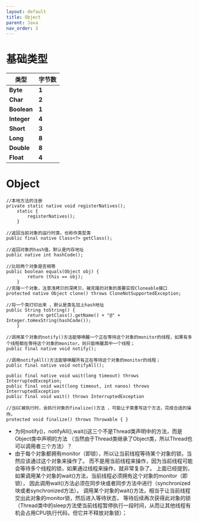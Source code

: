 ```yaml
---
layout: default
title: Object
parent: Java
nav_order: 3
---
```


# 基础类型

| **类型**      | **字节数** |
|-------------|---------|
| **Byte**    | **1**   |
| **Char**    | **2**   |
| **Boolean** | **1**   |
| **Integer** | **4**   |
| **Short**   | **3**   |
| **Long**    | **8**   |
| **Double**  | **8**   |
| **Float**   | **4**   |

# Object

```text
//本地方法的注册
private static native void registerNatives();
    static {
        registerNatives();
    }
    
//返回当前对象的运行时类，也称作类型类
public final native Class<?> getClass();    

//返回对象的hash值，默认是内存地址
public native int hashCode();

//比较两个对象是否相等
public boolean equals(Object obj) {
        return (this == obj);
    }
//克隆一个对象，注意浅拷贝的深拷贝，被克隆的对象的类要实现Cloneable接口    
protected native Object clone() throws CloneNotSupportedException;

//将一个类打印出来 ，默认是类名加上hash地址
public String toString() {
        return getClass().getName() + "@" + Integer.toHexString(hashCode());
    }
    
//调用某个对象的notify()方法能够唤醒一个正在等待这个对象的monitor的线程，如果有多个线程都在等待这个对象的monitor，则只能唤醒其中一个线程；
public final native void notify();

//调用notifyAll()方法能够唤醒所有正在等待这个对象的monitor的线程；
public final native void notifyAll();

public final native void wait(long timeout) throws InterruptedException;
public final void wait(long timeout, int nanos) throws InterruptedException 
public final void wait() throws InterruptedException

//当GC被执行时，会执行对象的finalize()方法 ，可能让子类重写这个方法，完成合适的操作。
protected void finalize() throws Throwable { }
```

- 为何notify()，notifyAll(),wait()这三个不是Thread类声明中的方法，而是Object类中声明的方法
（当然由于Thread类继承了Object类，所以Thread也可以调用者三个方法）？
- 由于每个对象都拥有monitor（即锁），所以让当前线程等待某个对象的锁，当然应该通过这个对象来操作了。
而不是用当前线程来操作，因为当前线程可能会等待多个线程的锁，如果通过线程来操作，就非常复杂了。
上面已经提到，如果调用某个对象的wait()方法，当前线程必须拥有这个对象的monitor（即锁），
因此调用wait()方法必须在同步块或者同步方法中进行（synchronized块或者synchronized方法）。
调用某个对象的wait()方法，相当于让当前线程交出此对象的monitor锁，然后进入等待状态，
等待后续再次获得此对象的锁（Thread类中的sleep方法使当前线程暂停执行一段时间，从而让其他线程有机会占用CPU执行代码，但它并不释放对象锁）；
